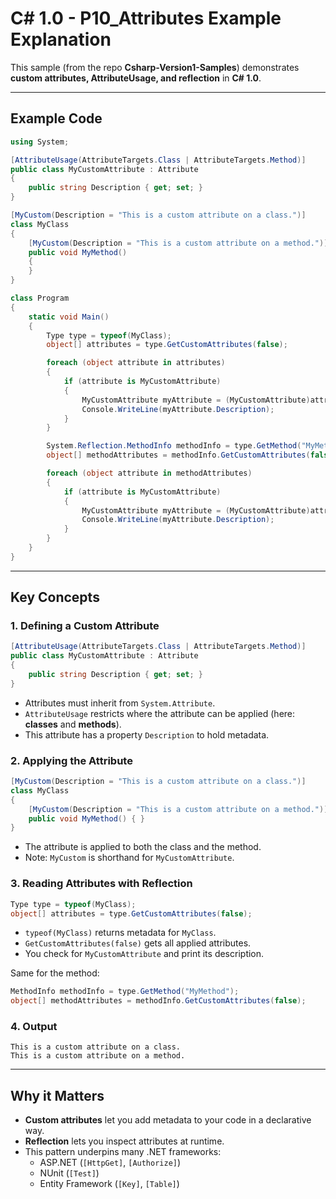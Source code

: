 # C# 1.0 - P10_Attributes Example Explanation

This sample (from the repo **Csharp-Version1-Samples**) demonstrates **custom attributes, AttributeUsage, and reflection** in **C# 1.0**.

---

## Example Code

```csharp
using System;

[AttributeUsage(AttributeTargets.Class | AttributeTargets.Method)]
public class MyCustomAttribute : Attribute
{
    public string Description { get; set; }
}

[MyCustom(Description = "This is a custom attribute on a class.")]
class MyClass
{
    [MyCustom(Description = "This is a custom attribute on a method.")]
    public void MyMethod()
    {
    }
}

class Program
{
    static void Main()
    {
        Type type = typeof(MyClass);
        object[] attributes = type.GetCustomAttributes(false);

        foreach (object attribute in attributes)
        {
            if (attribute is MyCustomAttribute)
            {
                MyCustomAttribute myAttribute = (MyCustomAttribute)attribute;
                Console.WriteLine(myAttribute.Description);
            }
        }

        System.Reflection.MethodInfo methodInfo = type.GetMethod("MyMethod");
        object[] methodAttributes = methodInfo.GetCustomAttributes(false);

        foreach (object attribute in methodAttributes)
        {
            if (attribute is MyCustomAttribute)
            {
                MyCustomAttribute myAttribute = (MyCustomAttribute)attribute;
                Console.WriteLine(myAttribute.Description);
            }
        }
    }
}
```

---

## Key Concepts

### 1. Defining a Custom Attribute
```csharp
[AttributeUsage(AttributeTargets.Class | AttributeTargets.Method)]
public class MyCustomAttribute : Attribute
{
    public string Description { get; set; }
}
```
- Attributes must inherit from `System.Attribute`.
- `AttributeUsage` restricts where the attribute can be applied (here: **classes** and **methods**).
- This attribute has a property `Description` to hold metadata.

### 2. Applying the Attribute
```csharp
[MyCustom(Description = "This is a custom attribute on a class.")]
class MyClass
{
    [MyCustom(Description = "This is a custom attribute on a method.")]
    public void MyMethod() { }
}
```
- The attribute is applied to both the class and the method.
- Note: `MyCustom` is shorthand for `MyCustomAttribute`.

### 3. Reading Attributes with Reflection
```csharp
Type type = typeof(MyClass);
object[] attributes = type.GetCustomAttributes(false);
```
- `typeof(MyClass)` returns metadata for `MyClass`.
- `GetCustomAttributes(false)` gets all applied attributes.
- You check for `MyCustomAttribute` and print its description.

Same for the method:
```csharp
MethodInfo methodInfo = type.GetMethod("MyMethod");
object[] methodAttributes = methodInfo.GetCustomAttributes(false);
```

### 4. Output
```
This is a custom attribute on a class.
This is a custom attribute on a method.
```

---

## Why it Matters

- **Custom attributes** let you add metadata to your code in a declarative way.
- **Reflection** lets you inspect attributes at runtime.
- This pattern underpins many .NET frameworks:
  - ASP.NET (`[HttpGet]`, `[Authorize]`)
  - NUnit (`[Test]`)
  - Entity Framework (`[Key]`, `[Table]`)
